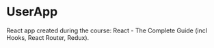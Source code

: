 # UserApp
React app created during the course: React - The Complete Guide (incl Hooks, React Router, Redux).
